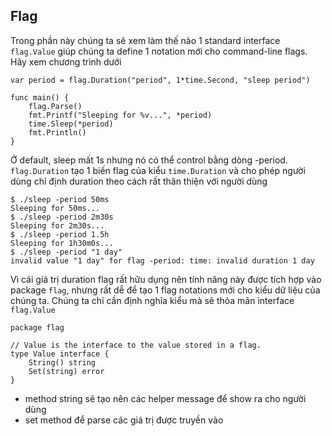 ##  Flag
Trong phần này chúng ta sẽ xem làm thế nào 1 standard interface `flag.Value` giúp chúng ta define 1 notation mới cho command-line flags. Hãy xem chương trình dưới

```
var period = flag.Duration("period", 1*time.Second, "sleep period")

func main() {
    flag.Parse()
    fmt.Printf("Sleeping for %v...", *period)
    time.Sleep(*period)
    fmt.Println()
}
```
Ở default, sleep mất 1s nhưng nó có thể control bằng dòng -period. `flag.Duration` tạo 1 biến flag của kiểu `time.Duration` và cho phép người dùng chỉ định duration theo cách rất thân thiện với người dùng

```
$ ./sleep -period 50ms
Sleeping for 50ms...
$ ./sleep -period 2m30s
Sleeping for 2m30s...
$ ./sleep -period 1.5h
Sleeping for 1h30m0s...
$ ./sleep -period "1 day"
invalid value "1 day" for flag -period: time: invalid duration 1 day
```

Vì cái giá trị duration flag rất hữu dụng nên tính năng này được tích hợp vào package `flag`, nhưng rất dễ để tạo 1 flag notations mới cho kiểu dữ liệu của chúng ta. Chúng ta chỉ cần định nghĩa kiểu mà sẽ thỏa mãn interface `flag.Value`

```
package flag

// Value is the interface to the value stored in a flag.
type Value interface {
    String() string
    Set(string) error
}
```
- method string sẽ tạo nên các helper message để show ra cho người dùng
- set method để parse các giá trị được truyền vào


